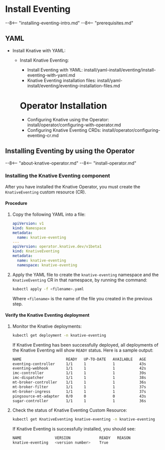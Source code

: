# Install Eventing

--8<-- "installing-eventing-intro.md"
--8<-- "prerequisites.md"
<!-- TODO: Link to provisioning guide for advanced installation -->

## YAML
- Install Knative with YAML:
  - Install Knative Eventing:
    - Install Eventing with YAML: install/yaml-install/eventing/install-eventing-with-yaml.md
    - Knative Eventing installation files: install/yaml-install/eventing/eventing-installation-files.md

    <!--TODO: redirect these to new sections-->

    # Operator Installation
      - Configuring Knative using the Operator: install/operator/configuring-with-operator.md
      - Configuring Knative Eventing CRDs: install/operator/configuring-eventing-cr.md

## Installing Eventing by using the Operator

--8<-- "about-knative-operator.md"
--8<-- "install-operator.md"

### Installing the Knative Eventing component

After you have installed the Knative Operator, you must create the `KnativeEventing` custom resource (CR).

<h4>Procedure</h4>

1. Copy the following YAML into a file:

    ```yaml
    apiVersion: v1
    kind: Namespace
    metadata:
      name: knative-eventing
    ---
    apiVersion: operator.knative.dev/v1beta1
    kind: KnativeEventing
    metadata:
      name: knative-eventing
      namespace: knative-eventing
    ```

1. Apply the YAML file to create the `knative-eventing` namespace and the `KnativeEventing` CR in that namespace, by running the command:

    ```bash
    kubectl apply -f <filename>.yaml
    ```

    Where `<filename>` is the name of the file you created in the previous step.

#### Verify the Knative Eventing deployment

1. Monitor the Knative deployments:

    ```bash
    kubectl get deployment -n knative-eventing
    ```

    If Knative Eventing has been successfully deployed, all deployments of the
    Knative Eventing will show `READY` status. Here is a sample output:

    ```{.bash .no-copy}
    NAME                    READY   UP-TO-DATE   AVAILABLE   AGE
    eventing-controller     1/1     1            1           43s
    eventing-webhook        1/1     1            1           42s
    imc-controller          1/1     1            1           39s
    imc-dispatcher          1/1     1            1           38s
    mt-broker-controller    1/1     1            1           36s
    mt-broker-filter        1/1     1            1           37s
    mt-broker-ingress       1/1     1            1           37s
    pingsource-mt-adapter   0/0     0            0           43s
    sugar-controller        1/1     1            1           36s
    ```

1. Check the status of Knative Eventing Custom Resource:

    ```bash
    kubectl get KnativeEventing knative-eventing -n knative-eventing
    ```

    If Knative Eventing is successfully installed, you should see:

    ```{.bash .no-copy}
    NAME               VERSION             READY   REASON
    knative-eventing   <version number>    True
    ```
